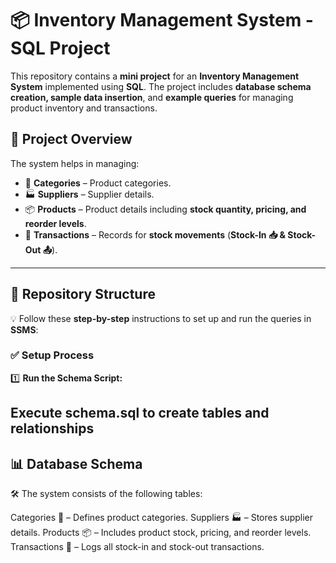 # 📦 Inventory Management System - SQL Project

This repository contains a **mini project** for an **Inventory Management System** implemented using **SQL**. The project includes **database schema creation, sample data insertion**, and **example queries** for managing product inventory and transactions.

## 🚀 Project Overview
The system helps in managing:

- 📂 **Categories** – Product categories.
- 🏭 **Suppliers** – Supplier details.
- 📦 **Products** – Product details including **stock quantity, pricing, and reorder levels**.
- 🔄 **Transactions** – Records for **stock movements** (**Stock-In 📥 & Stock-Out 📤**).

---

## 📁 Repository Structure  
💡 Follow these **step-by-step** instructions to set up and run the queries in **SSMS**:

### ✅ Setup Process  
1️⃣ **Run the Schema Script:**  
 
## Execute schema.sql to create tables and relationships

## 📊 Database Schema
🛠️ The system consists of the following tables:

Categories 📂 – Defines product categories.
Suppliers 🏭 – Stores supplier details.
Products 📦 – Includes product stock, pricing, and reorder levels.
Transactions 🔄 – Logs all stock-in and stock-out transactions.

